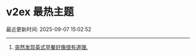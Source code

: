 # v2ex 最热主题

最近更新时间: 2025-09-07 15:02:52

--- 
1. [突然发现英式早餐好像很有道理.](https://www.v2ex.com/t/1157549) 
